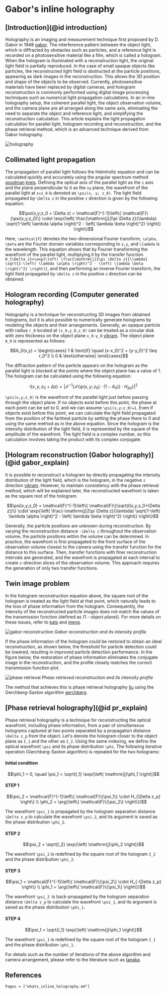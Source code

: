 # Gabor's inline holography

## [Introduction](@id introduction)
Holography is an imaging and measurement technique first proposed by D. Gabor in 1948 [gabor](@cite). The interference pattern between the object light, which is diffracted by obstacles such as particles, and a reference light is recorded on a photosensitive material like a film, which is called a hologram. When the hologram is illuminated with a reconstruction light, the original light field is partially reproduced. In the case of small opaque objects like particles, the reconstructed light field is obstructed at the particle positions, appearing as dark images in the reconstruction. This allows the 3D position and shape of the objects to be observed. Currently, photosensitive materials have been replaced by digital cameras, and hologram reconstruction is commonly performed using digital image processing techniques such as numerical light propagation calculations. In an in-line holography setup, the coherent parallel light, the object observation volume, and the camera plane are all arranged along the same axis, eliminating the need to separate the object and reference light, and simplifying the reconstruction calculation. This article explains the light propagation calculation for parallel light, hologram recording and reconstruction, and the phase retrieval method, which is an advanced technique derived from Gabor holography.

![holography](assets/opticalsetup.png)

## Collimated light propagation
The propagation of parallel light follows the Helmholtz equation and can be calculated quickly and accurately using the angular spectrum method [goodman](@cite) [kreis](@cite). Defining the optical axis of the parallel light as the ``z`` axis and the plane perpendicular to it as the ``xy`` plane, the wavefront of the parallel light at ``z=z_0`` is denoted as ``\psi(x, y; z_0)``. The light field propagated by ``\Delta z`` in the positive ``z`` direction is given by the following equation:

```math
\psi(x,y;z_0 + \Delta z) = \mathcal{F}^{-1}\left\{ \mathcal{F}\{\psi(x,y;z_0)\} \cdot \exp{\left( \frac{\mathrm{j}2\pi \Delta z}{\lambda} \sqrt{1-\left( \lambda \alpha \right)^2 - \left( \lambda \beta \right)^2} \right)} \right\}
```

Here, ``\mathcal{F}`` denotes the two-dimensional Fourier transform, ``\alpha, \beta`` are the Fourier domain variables corresponding to ``x,y``, and ``\lambda`` is the wavelength. This equation shows that by Fourier transforming the wavefront of the parallel light, multiplying it by the transfer function ``H_{\Delta z}=\exp{\left( \frac{\mathrm{j}2\pi \Delta z}{\lambda} \sqrt{1-\left( \lambda \alpha \right)^2 - \left( \lambda \beta \right)^2} \right)}``, and then performing an inverse Fourier transform, the light field propagated by ``\Delta z`` in the positive ``z`` direction can be obtained.

## Hologram recording (Computer generated holography)
Holography is a technique for reconstructing 3D images from obtained holograms, but it is also possible to numerically generate holograms by modeling the objects and their arrangements. Generally, an opaque particle with radius ``r_0`` located at ``(x_0,y_0,z_0)`` can be treated as a circular disk with zero thickness on the object plane ``x_0-y_0`` [vikram](@cite). The object plane ``A_0`` is represented as follows:

```math
A_0(x,y) = \begin{cases}
1 & \text{if} \quad (x-x_0)^2 + (y-y_0)^2 \leq r_0^2 \\
0 & \text{otherwise}
\end{cases}
```

The diffraction pattern of the particle appears on the hologram as the parallel light is blocked at the points where the object plane has a value of 1. The hologram can be calculated using the following equation:

```math
I(x,y; z_0+\Delta z) = \left| \mathcal{F}^{-1}\left\{ \mathcal{F}\{\psi(x,y;z_0)\cdot \left(1-A_0\right)\} \cdot H_{\Delta z} \right\} \right|^2
```

```\psi(x,y;z_0)``` is the wavefront of the parallel light just before passing through the object plane. If no objects exist before this point, the phase at each point can be set to 0, and we can assume ``\psi(x,y;z_0)=1``. Even if objects exist before this point, we can calculate the light field propagated from the position of the farthest particle by setting the phase there to 0 and using the same method as in the above equation. Since the hologram is the intensity distribution of the light field, it is represented by the square of the amplitude of the wavefront. The light field is a complex number, so this calculation involves taking the product with its complex conjugate.

## [Hologram reconstruction (Gabor holography)](@id gabor_explain)
It is possible to reconstruct a hologram by directly propagating the intensity distribution of the light field, which is the hologram, in the negative ``z`` direction [vikram](@cite). However, to maintain consistency with the phase retrieval method, which will be explained later, the reconstructed wavefront is taken as the square root of the hologram.

```math
\psi(x,y;z_0) = \mathcal{F}^{-1}\left\{ \mathcal{F}\{\sqrt{I(x,y;z_0+\Delta z)}\} \cdot \exp{\left( \frac{-\mathrm{j}2\pi \Delta z}{\lambda} \sqrt{1-\left( \lambda \alpha \right)^2 - \left( \lambda \beta \right)^2} \right)} \right\}
```

Generally, the particle positions are unknown during reconstruction. By varying the reconstruction distance ``-\Delta z`` throughout the observation volume, the particle positions within the volume can be determined. In practice, the wavefront is first propagated to the front surface of the observation volume closest to the camera using the transfer function for the distance to this surface. Then, transfer functions with finer reconstruction intervals are generated, and the wavefront is propagated at each interval to create ``z``-direction slices of the observation volume. This approach requires the generation of only two transfer functions.

## Twin image problem
In the hologram reconstruction equation above, the square root of the hologram is treated as the light field at that point, which naturally leads to the loss of phase information from the hologram. Consequently, the intensity of the reconstructed particle images does not match the values of the transmission function (defined as (1 - object plane)). For more details on these issues, refer to [kats](@cite) and [meng](@cite).

![gabor reconstruction](assets/gabor.png)
*Gabor reconstruction and its intensity profile*

If the phase information of the hologram could be restored to obtain an ideal reconstruction, as shown below, the threshold for particle detection could be lowered, resulting in improved particle detection performance. In the figure below, the restoration of phase information eliminates the conjugate image in the reconstruction, and the profile closely matches the correct transmission function plot.

![phase retrieval](assets/pr.png)
*Phase retrieved reconstruction and its intensity profile*

The method that achieves this is phase retrieval holography [liu](@cite) using the Gerchberg-Saxton algorithm [gerchberg](@cite).

## [Phase retrieval holography](@id pr_explain)
Phase retrieval holography is a technique for reconstructing the optical wavefront, including phase information, from a pair of simultaneous holograms captured at two points separated by a propagation distance ``\Delta z_p`` from the object. Let's denote the hologram closer to the object plane as ``I_1`` and the other as ``I_2``. Using the same indexing, we define the optical wavefront ``\psi`` and its phase distribution ``\phi``. The following iterative operation (Gerchberg-Saxton algorithm) is repeated for the two holograms:

#### Initial condition
```math
\phi_1 = 0, \quad \psi_1 = \sqrt{I_1} \exp{\left( \mathrm{j}\phi_1 \right)}
```

#### STEP 1
```math
\psi_2 = \mathcal{F}^{-1}\left\{ \mathcal{F}\{\psi_1\} \cdot H_{\Delta z_p} \right\} \\
\phi_2 = \arg{\left\{ \mathcal{F}\{\psi_2\} \right\}}
```
The wavefront ``\psi_1`` is propagated by the hologram separation distance ``\Delta z_p`` to calculate the wavefront ``\psi_2``, and its argument is saved as the phase distribution ``\phi_2``.

#### STEP 2
```math
\psi_2 = \sqrt{I_2} \exp{\left( \mathrm{j}\phi_2 \right)}
```
The wavefront ``\psi_2`` is redefined by the square root of the hologram ``I_2`` and the phase distribution ``\phi_2``.

#### STEP 3
```math
\psi_1 = \mathcal{F}^{-1}\left\{ \mathcal{F}\{\psi_2\} \cdot H_{-\Delta z_p} \right\} \\
\phi_1 = \arg{\left\{ \mathcal{F}\{\psi_1\} \right\}}
```
The wavefront ``\psi_2 ``is back-propagated by the hologram separation distance ``\Delta z_p`` to calculate the wavefront ``\psi_1``, and its argument is saved as the phase distribution ``\phi_1``.

#### STEP 4
```math
\psi_1 = \sqrt{I_1} \exp{\left( \mathrm{j}\phi_1 \right)}
```
The wavefront ``\psi_1`` is redefined by the square root of the hologram ``I_1`` and the phase distribution ``\phi_1``.


For details such as the number of iterations of the above algorithm and camera arrangement, please refer to the literature such as [tanaka](@cite).

## References

```@bibliography
Pages = ["whats_inline_holography.md"]
```